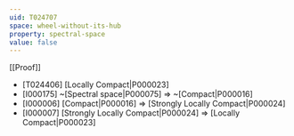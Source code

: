 ```yaml
---
uid: T024707
space: wheel-without-its-hub
property: spectral-space
value: false
---
```

[[Proof]]

* [T024406] [Locally Compact|P000023]
* [I000175] ~[Spectral space|P000075] => ~[Compact|P000016]
* [I000006] [Compact|P000016] => [Strongly Locally Compact|P000024]
* [I000007] [Strongly Locally Compact|P000024] => [Locally Compact|P000023]

